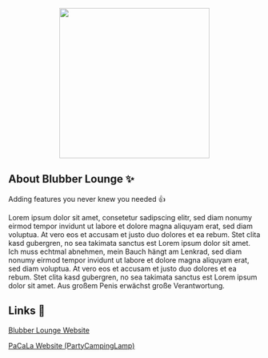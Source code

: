 <p align="center">
    <a href="https://blubber-lounge.de/" target="_blank">
        <img src="http://media.maximilian-mewes.de/project/bl/blubber_lounge_white.svg" width="300">
    </a>
</p>

## About Blubber Lounge :sparkles:

Adding features you never knew you needed :thumbsup:

Lorem ipsum dolor sit amet, consetetur sadipscing elitr, sed diam nonumy eirmod tempor invidunt ut labore et dolore magna aliquyam erat, sed diam voluptua. At vero eos et accusam et justo duo dolores et ea rebum. Stet clita kasd gubergren, no sea takimata sanctus est Lorem ipsum dolor sit amet. Ich muss echtmal abnehmen, mein Bauch hängt am Lenkrad, sed diam nonumy eirmod tempor invidunt ut labore et dolore magna aliquyam erat, sed diam voluptua. At vero eos et accusam et justo duo dolores et ea rebum. Stet clita kasd gubergren, no sea takimata sanctus est Lorem ipsum dolor sit amet. Aus großem Penis erwächst große Verantwortung.

## Links :link:
[Blubber Lounge Website](https://blubber-lounge.de/)

[PaCaLa Website (PartyCampingLamp)](https://pacala.blubber-lounge.de/)
